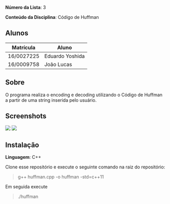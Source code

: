 **Número da Lista**: 3 </p>
**Conteúdo da Disciplina**: Código de Huffman</p>

## Alunos
|Matrícula | Aluno |
| -- | -- |
| 16/0027225  |  Eduardo Yoshida |
| 16/0009758  |  João Lucas |

## Sobre 
O programa realiza o encoding e decoding utilizando o Código de Huffman a partir de uma string inserida pelo usuário.

## Screenshots

![](https://i.ibb.co/qJCnfKV/pa2.png)
![](https://i.ibb.co/WPBjZcz/PA3.png)


## Instalação 
**Linguagem**: C++<br>

Clone esse repositório e execute o seguinte comando na raiz do repositório:

>g++ huffman.cpp -o huffman -std=c++11

Em seguida execute

>./huffman
